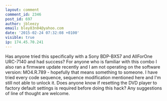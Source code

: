 ```yaml
---
layout: comment
comment_id: 2346
post_id: 697
author: jbleezy
email: bley83n04@yahoo.com
date: '2015-02-24 07:32:08 +0100'
visible: true
ip: 174.45.70.241
---
```

Has anyone tried this specifically with a Sony BDP-BX57 and AllForOne URC-7140 and had success? For anyone who is familiar with this combo I also ran a firmware update recently and I am not operating on the software version: MO4.R.789 - hopefully that means something to someone. I have tried every code sequence, sequence modification mentioned here and I'm still not able to unlock it. Does anyone know if resetting the DVD player to factory default settings is required before doing this hack? Any suggestions of line of thought are welcome.  
